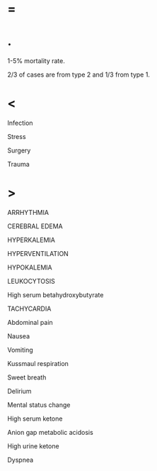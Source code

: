 # =

# .

1-5% mortality rate.

2/3 of cases are from type 2 and 1/3 from type 1.

# <

Infection

Stress

Surgery

Trauma

# >

ARRHYTHMIA

CEREBRAL EDEMA

HYPERKALEMIA

HYPERVENTILATION

HYPOKALEMIA

LEUKOCYTOSIS

High serum betahydroxybutyrate

TACHYCARDIA

Abdominal pain

Nausea

Vomiting

Kussmaul respiration

Sweet breath

Delirium

Mental status change

High serum ketone

Anion gap metabolic acidosis

High urine ketone

Dyspnea
